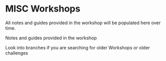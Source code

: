 # MISC Workshops

All notes and guides provided in the workshop will be populated here over time.

Notes and guides provided in the workshop

Look into branches if you are searching for older Workshops or older challenges
